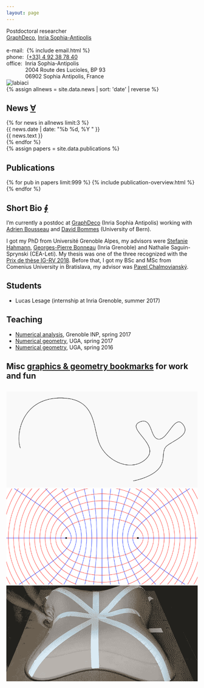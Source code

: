 ```yaml
---
layout: page
---
```

<div class="homepage">

<!-- CONTACT -->
<section id="contact">
<div class="row">
  <div class="col-sm-8 col-xs-12">
        Postdoctoral researcher
  <br /><a href="https://team.inria.fr/graphdeco/">GraphDeco</a>, <a href="https://www.inria.fr/en/centre/sophia">Inria Sophia-Antipolis</a>
  <br /><br />
  e-mail:&nbsp;&nbsp;{% include email.html %}
  <br />phone:&nbsp;&nbsp;<a href="tel:0033492387840">(+33) 4 92 38 78 40</a>
  <br /><span style="display:inline-block;">office:&nbsp;&nbsp;<br />&nbsp;<br />&nbsp;</span><span style="display:inline-block;">Inria Sophia-Antipolis<br />2004 Route des Lucioles, BP 93<br />06902 Sophia Antipolis, France</span>
  </div>
  <div class="col-sm-4 col-xs-12">
    <img class="avatar" src="https://68.media.tumblr.com/da1535f6b683262c546957245f5cd922/tumblr_ojzacmvGtV1u2r5sio1_1280.jpg" alt="labiaci" />
  </div>
</div>
</section>

<!-- NEWS -->
<section id="news">
{% assign allnews = site.data.news | sort: 'date' | reverse %}
<div class="row">
  <div class="col-sm-12">
    <h2>News <a href="./news.html">∀</a></h2>
  </div>
</div>
{% for news in allnews limit:3 %}
  <div class="row news">
    <div class="col-md-2 col-sm-3 news-date">
    {{ news.date | date: "%b %d, %Y " }}</div>
    <div class="col-md-10 col-sm-9 news-content">
    {{ news.text }}</div>
  </div>
{% endfor %}
</section>

<!-- PUBLICATIONS -->
<section id="publications">
<!-- {% assign papers = site.data.publications | where:"front",true | sort: 'date' %} -->
{% assign papers = site.data.publications %}
<div class="row">
  <div class="col-xs-12">
    <h2>Publications</h2>
  </div>
</div>
{% for pub in papers limit:999 %}
  {% include publication-overview.html %}
{% endfor %}
</section>

<!-- SHORT BIO -->
<section id="bio">
<div class="row">
<div class="col-xs-12">
  <h2>Short Bio <a href="/assets/cv.pdf">∮</a></h2>
<p>
  I’m currently a postdoc at <a href="https://team.inria.fr/graphdeco/">GraphDeco</a> (Inria Sophia Antipolis)
  working with <a href="http://www-sop.inria.fr/members/Adrien.Bousseau/">Adrien Bousseau</a> and <a href="http://www.cgg.unibe.ch/">David Bommes</a> (University of Bern).
</p>
<p>
  I got my PhD from Université Grenoble Alpes, my advisors were
  <a title="personal page" href="https://team.inria.fr/imagine/stefanie-hahmann/">Stefanie Hahmann</a>,
  <a title="personal page" href="http://www-evasion.inrialpes.fr/~Georges-Pierre.Bonneau/">Georges-Pierre Bonneau</a>
  (Inria Grenoble) and Nathalie Saguin-Sprynski (CEA-Leti).
  My thesis was one of the three recognized with the <a href="https://prixigrv2018.sciencesconf.org/">Prix de thèse IG-RV 2018</a>.
  Before that, I got my BSc and MSc from Comenius University in Bratislava, my advisor was <a title="researchgate profile" href="https://www.researchgate.net/profile/Pavel_Chalmoviansky">Pavel Chalmovianský</a>.
</p>
</div>
</div>
</section>

<!--  STUDENTS -->
<section id="students">
<div class="row">
  <div class="col-xs-12">
    <h2>Students</h2>
    <ul>
      <li>Lucas Lesage (internship at Inria Grenoble, summer 2017)</li>
    </ul>
  </div>
</div>
</section>

<!--  TA -->
<section id="teaching">
<div class="row">
  <div class="col-xs-12">
    <h2>Teaching</h2>
    <ul>
      <li><a href="/teaching/analyse-num-2017/">Numerical analysis</a>, Grenoble INP, spring 2017</li>
      <li><a href="/teaching/geo-num-2017/">Numerical geometry</a>, UGA, spring 2017</li>
      <li><a href="/teaching/geo-num-2016/">Numerical geometry</a>, UGA, spring 2016</li>
    </ul>
  </div>
</div>
</section>

<!--  BOOKMARKS -->
<section id="bookmarks">
<div class="row">
  <div class="col-xs-12">
    <h2>Misc <a href="links.html">graphics &amp; geometry bookmarks</a> for work and fun</h2>
  </div>
</div>
</section>

<!--  STUFF -->
<section id="stuff">
<div class="row">
  <div class="col-xs-12">
    <h2></h2>
    <div class="row">
      <div class="col-md-4 col-sm-6 col-xs-12">
        <a title="conformal flattening of a whale curve" href="whale.html"><img src="/assets/stuff/whale.png" alt="whale" /></a>
      </div>
      <div class="col-md-4 col-sm-6 col-xs-12">
        <a title="confocal ellipses &amp; hyperbolas" href="confocal.html"><img src="/assets/stuff/confocal.png" alt="confocal" /></a>
      </div>
      <div class="col-md-4 col-sm-6 col-xs-12">
        <a title="Shape from Sensors - video summary of my PhD" href="https://www.youtube.com/watch?v=o03eTFT3-ms"><img src="/assets/stuff/smartphone.gif" alt="shape from sensors - smartphone" /></a>
      </div>
    </div>
  </div>
</div>
</section>

</div>

